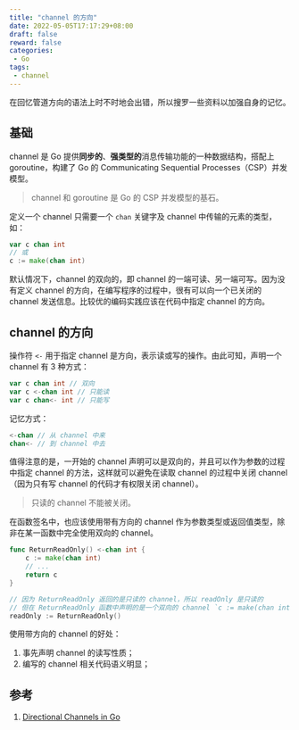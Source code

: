 ```yaml
---
title: "channel 的方向"
date: 2022-05-05T17:17:29+08:00
draft: false
reward: false
categories:
 - Go
tags:
 - channel
---
```


在回忆管道方向的语法上时不时地会出错，所以搜罗一些资料以加强自身的记忆。

<!--more-->

## 基础

channel 是 Go 提供**同步的**、**强类型的**消息传输功能的一种数据结构，搭配上 goroutine，构建了 Go 的 Communicating Sequential Processes（CSP）并发模型。

> channel 和 goroutine 是 Go 的 CSP 并发模型的基石。

定义一个 channel 只需要一个 `chan` 关键字及 channel 中传输的元素的类型，如：

```go
var c chan int
// 或
c := make(chan int)
```

默认情况下，channel 的双向的，即 channel 的一端可读、另一端可写。因为没有定义 channel 的方向，在编写程序的过程中，很有可以向一个已关闭的 channel 发送信息。比较优的编码实践应该在代码中指定 channel 的方向。

## channel 的方向

操作符 `<-` 用于指定 channel 是方向，表示读或写的操作。由此可知，声明一个 channel 有 3 种方式：

```go
var c chan int // 双向
var c <-chan int // 只能读
var c chan<- int // 只能写
```

记忆方式：

```go
<-chan // 从 channel 中来 
chan<- // 到 channel 中去
```

值得注意的是，一开始的 channel 声明可以是双向的，并且可以作为参数的过程中指定 channel 的方法，这样就可以避免在读取 channel 的过程中关闭 channel（因为只有写 channel 的代码才有权限关闭 channel）。

> 只读的 channel 不能被关闭。

在函数签名中，也应该使用带有方向的 channel 作为参数类型或返回值类型，除非在某一函数中完全使用双向的 channel。

```go
func ReturnReadOnly() <-chan int {
    c := make(chan int)
    // ...
    return c
}

// 因为 ReturnReadOnly 返回的是只读的 channel，所以 readOnly 是只读的
// 但在 ReturnReadOnly 函数中声明的是一个双向的 channel `c := make(chan int)`
readOnly := ReturnReadOnly() 
```

使用带方向的 channel 的好处：

1. 事先声明 channel 的读写性质；
2. 编写的 channel 相关代码语义明显；

## 参考

1. [Directional Channels in Go](https://blog.gopheracademy.com/advent-2019/directional-channels/#:~:text=Directional%20Channels%20in%20Go%20Go%E2%80%99s%20channels%20provide%20a,the%20backbone%20of%20Go%E2%80%99s%20CSP%20-inspired%20concurrency%20model.)